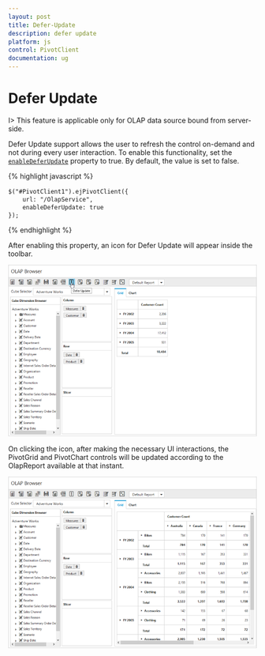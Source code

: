```yaml
---
layout: post
title: Defer-Update
description: defer update
platform: js
control: PivotClient
documentation: ug
---
```


# Defer Update

I> This feature is applicable only for OLAP data source bound from server-side.

Defer Update support allows the user to refresh the control on-demand and not during every user interaction. To enable this functionality, set the [`enableDeferUpdate`](js/api/ejpivotclient#members:enabledeferupdate) property to true. By default, the value is set to false.

{% highlight javascript %}

    $("#PivotClient1").ejPivotClient({
        url: "/OlapService",    
        enableDeferUpdate: true
    });

{% endhighlight %}

After enabling this property, an icon for Defer Update will appear inside the toolbar.

![](Defer-Update_images/Before-defer-update.png)

On clicking the icon, after making the necessary UI interactions, the PivotGrid and PivotChart controls will be updated according to the OlapReport available at that instant.

![](Defer-Update_images/after-defer-update.png)

